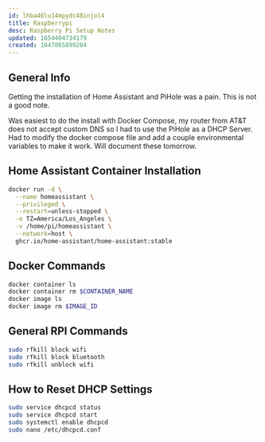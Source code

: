 ```yaml
---
id: lhba46lu14mpydc48injol4
title: Raspberrypi
desc: Raspberry Pi Setup Notes
updated: 1654404734179
created: 1647065899204
---
```

## General Info

Getting the installation of Home Assistant and PiHole was a pain. This is not a good note.

Was easiest to do the install with Docker Compose, my router from AT&T does not accept custom DNS so I had to use the PiHole as a DHCP Server. Had to modify the docker compose file and add a couple environmental variables to make it work. Will document these tomorrow.

## Home Assistant Container Installation

```bash
docker run -d \
  --name homeassistant \
  --privileged \
  --restart=unless-stopped \
  -e TZ=America/Los_Angeles \
  -v /home/pi/homeassistant \
  --network=host \
  ghcr.io/home-assistant/home-assistant:stable
  ```

## Docker Commands

```bash
docker container ls
docker container rm $CONTAINER_NAME
docker image ls
docker image rm $IMAGE_ID
```

## General RPI Commands

```bash
sudo rfkill block wifi
sudo rfkill block bluetooth
sudo rfkill unblock wifi
```

## How to Reset DHCP Settings

```bash
sudo service dhcpcd status
sudo service dhcpcd start
sudo systemctl enable dhcpcd
sudo nano /etc/dhcpcd.conf
```
